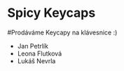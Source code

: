 # Spicy Keycaps


#Prodáváme Keycapy na klávesnice :)

* Jan Petrlík
* Leona Flutková
* Lukáš Nevrla
